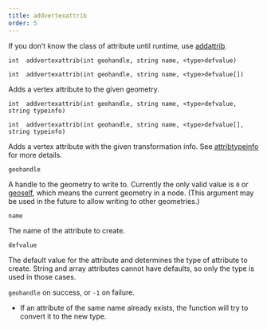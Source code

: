 ```yaml
---
title: addvertexattrib
order: 5
---
```

If you don’t know the class of attribute until runtime, use [addattrib](./addattrib "Adds an attribute to a geometry.").

`int  addvertexattrib(int geohandle, string name, <type>defvalue)`

`int  addvertexattrib(int geohandle, string name, <type>defvalue[])`

Adds a vertex attribute to the given geometry.

`int  addvertexattrib(int geohandle, string name, <type>defvalue, string typeinfo)`

`int  addvertexattrib(int geohandle, string name, <type>defvalue[], string typeinfo)`

Adds a vertex attribute with the given transformation info. See [attribtypeinfo](./attribtypeinfo "Returns the transformation metadata of a geometry attribute.") for more details.

`geohandle`

A handle to the geometry to write to. Currently the only valid value is `0` or [geoself](../geometry/geoself "Returns a handle to the current geometry."), which means the current geometry in a node. (This argument may be used in the future to allow writing to other geometries.)

`name`

The name of the attribute to create.

`defvalue`

The default value for the attribute and determines the type of attribute to create. String and array attributes cannot have defaults, so only the type is used in those cases.

`geohandle` on success, or `-1` on failure.

- If an attribute of the same name already exists, the function will try to convert it to the new type.

